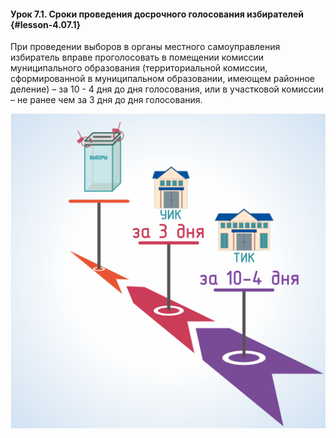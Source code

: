 #### Урок 7.1. Сроки проведения досрочного голосования избирателей {#lesson-4.07.1}

При проведении выборов в органы местного самоуправления избиратель вправе проголосовать в помещении комиссии муниципального образования (территориальной комиссии, сформированной в муниципальном образовании, имеющем районное деление) – за 10 - 4 дня до дня голосования, или в участковой комиссии – не ранее чем за 3 дня до дня голосования.

![Рисунок 7.1.1. Сроки проведения досрочного голосования ](./4.07.1.1.svg)